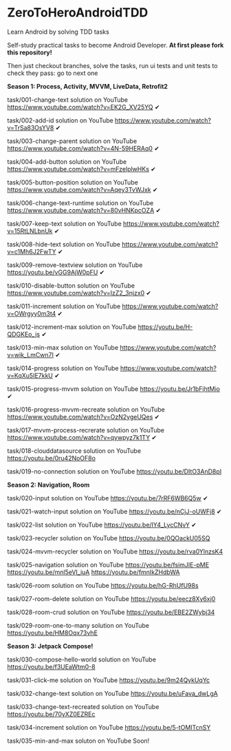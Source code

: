 # ZeroToHeroAndroidTDD
Learn Android by solving TDD tasks

Self-study practical tasks to become Android Developer. <strong>At first please fork this repository!</strong>

Then just checkout branches, solve the tasks, run ui tests and unit tests to check they pass: go to next one

<b>Season 1: Process, Activity, MVVM, LiveData, Retrofit2</b>

task/001-change-text solution on YouTube https://www.youtube.com/watch?v=EK2G_XV25YQ ✔

task/002-add-id solution on YouTube https://www.youtube.com/watch?v=TrSa83OsYV8 ✔

task/003-change-parent solution on YouTube https://www.youtube.com/watch?v=4N-59HERAq0 ✔

task/004-add-button solution on YouTube https://www.youtube.com/watch?v=mFzelplwHKs ✔

task/005-button-position solution on YouTube https://www.youtube.com/watch?v=Aqey3TvWJxk ✔

task/006-change-text-runtime solution on YouTube https://www.youtube.com/watch?v=80vHNKpcOZA ✔

task/007-keep-text solution on YouTube https://www.youtube.com/watch?v=15RtLNLbnUk ✔

task/008-hide-text solution on YouTube https://www.youtube.com/watch?v=c1Mh6J2FwTY ✔

task/009-remove-textview solution on YouTube https://youtu.be/vGG9AjW0pFU ✔

task/010-disable-button solution on YouTube https://www.youtube.com/watch?v=IzZ2_3njzx0 ✔

task/011-increment solution on YouTube https://www.youtube.com/watch?v=OWrgyy0m3t4 ✔

task/012-increment-max solution on YouTube https://youtu.be/H-QDGKEo_js ✔

task/013-min-max solution on YouTube https://www.youtube.com/watch?v=wik_LmCwn7I ✔

task/014-progress solution on YouTube https://www.youtube.com/watch?v=KqXu5IE7kkU ✔

task/015-progress-mvvm solution on YouTube https://youtu.be/Jr1bFjhtMio ✔

task/016-progress-mvvm-recreate solution on YouTube https://www.youtube.com/watch?v=OzN2ygeUQes ✔

task/017-mvvm-process-recrerate solution on YouTube https://www.youtube.com/watch?v=qywpyz7k1TY ✔

task/018-clouddatasource solution on YouTube https://youtu.be/0ru42NoOF8o 

task/019-no-connection solution on YouTube https://youtu.be/DItO3AnD8pI

<b>Season 2: Navigation, Room</b>

task/020-input solution on YouTube https://youtu.be/7rRF6WB6Q5w ✔

task/021-watch-input solution on YouTube https://youtu.be/nCjJ-oUWFj8 ✔

task/022-list solution on YouTube https://youtu.be/IY4_LycCNvY ✔

task/023-recycler solution on YouTube https://youtu.be/0QOackU05SQ

task/024-mvvm-recycler solution on YouTube https://youtu.be/rva0YlnzsK4

task/025-navigation solution on YouTube https://youtu.be/fsimJIE-pME https://youtu.be/mnl5eVI_iuA https://youtu.be/fmnIkZHdbWA

task/026-room solution on YouTube https://youtu.be/hG-RhUfU98s

task/027-room-delete solution on YouTube https://youtu.be/eecz8Xy6xj0

task/028-room-crud solution on YouTube https://youtu.be/EBE2ZWybj34

task/029-room-one-to-many solution on YouTube https://youtu.be/HM8Oqx73vhE

<b>Season 3: Jetpack Compose!</b>

task/030-compose-hello-world solution on YouTube https://youtu.be/f3UEaWtm0-8

task/031-click-me solution on YouTube https://youtu.be/9m24QykUqYc

task/032-change-text solution on YouTube https://youtu.be/uFava_dwLgA

task/033-change-text-recreated solution on YouTube https://youtu.be/70yXZ0EZREc

task/034-increment solution on YouTube https://youtu.be/5-tOMITcnSY

task/035-min-and-max soluton on YouTube Soon!
